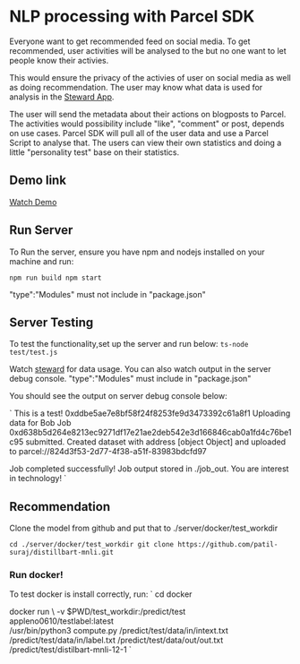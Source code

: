 # NLP processing with Parcel SDK

Everyone want to get recommended feed on social media. To get recommended, user activities will be analysed to the  but no one want to let people know their activies.

This would ensure the privacy of the activies of user on social media as well as doing recommendation. The user may know what data is used for analysis in the [Steward App](https://steward.oasiscloud.io/).

The user will send the metadata about their actions on blogposts to Parcel. The activities would possibility include "like", "comment" or post, depends on use cases. Parcel SDK will pull all of the user data and use a Parcel Script to analyse that. The users can view their own statistics and doing a little "personality test" base on their statistics. 

## Demo link 
[Watch Demo]()

## Run Server
To Run the server, ensure you have npm and nodejs installed on your machine and run:

`
npm run build
npm start
`

"type":"Modules" must not include in "package.json"
## Server Testing
To test the functionality,set up the server and run below:
`
ts-node test/test.js
`

Watch [steward](https://steward.oasiscloud.io/) for data usage. You can also watch output in the server debug console.
"type":"Modules" must include in "package.json"

You should see the output on server debug console below:

`
This is a test!
0xddbe5ae7e8bf58f24f8253fe9d3473392c61a8f1
Uploading data for Bob
Job 0xd638b5d264e8213ec9271df17e21ae2deb542e3d166846cab0a1fd4c76be1c95 submitted.
Created dataset with address [object Object] and uploaded to parcel://824d3f53-2d77-4f38-a51f-83983bdcfd97

Job completed successfully!
Job output stored in ./job_out.
You are interest in technology!
`
## Recommendation 
Clone the model from github and put that to ./server/docker/test_workdir

`
cd ./server/docker/test_workdir
git clone https://github.com/patil-suraj/distillbart-mnli.git
`

### Run docker!

To test docker is install correctly, run:
`
cd docker

docker run \  -v $PWD/test_workdir:/predict/test \
   appleno0610/testlabel:latest \
  /usr/bin/python3 compute.py /predict/test/data/in/intext.txt /predict/test/data/in/label.txt /predict/test/data/out/out.txt /predict/test/distilbart-mnli-12-1
`